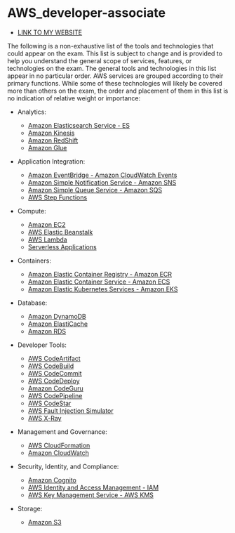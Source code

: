 # AWS_developer-associate


- [LINK TO MY WEBSITE](https://rajath14.github.io/AWS_developer-associate/)


The following is a non-exhaustive list of the tools and technologies that could appear on the exam. This list
is subject to change and is provided to help you understand the general scope of services, features, or
technologies on the exam. The general tools and technologies in this list appear in no particular order.
AWS services are grouped according to their primary functions. While some of these technologies will likely
be covered more than others on the exam, the order and placement of them in this list is no indication of
relative weight or importance:

* Analytics:
  - [Amazon Elasticsearch Service - ES ](Analytics/ES.md)
  - [Amazon Kinesis](Analytics/Kinesis.md)
  - [Amazon RedShift](Analytics/RedShift.md)
  - [Amazon Glue](Analytics/Glue.md)

* Application Integration:
  - [ Amazon EventBridge - Amazon CloudWatch Events ](Application-Integration/Amazon-EventBridge.md)
  - [ Amazon Simple Notification Service - Amazon SNS ](Application-Integration/SNS.md)
  - [ Amazon Simple Queue Service - Amazon SQS ](Application-Integration/SQS.md)
  - [ AWS Step Functions ](Application-Integration/AWS-Step-Functions.md)

* Compute:
  - [Amazon EC2 ](Compute/EC2.md)
  - [AWS Elastic Beanstalk](Compute/elastic-beanstalk.md)
  - [AWS Lambda](Compute/lambda.md)
  - [Serverless Applications](Compute/sam.md)

* Containers:
  - [Amazon Elastic Container Registry - Amazon ECR](Containers/ECR.md)
  - [Amazon Elastic Container Service - Amazon ECS](Containers/ECS.md)
  - [Amazon Elastic Kubernetes Services - Amazon EKS](Containers/EKS.md)

* Database:
  - [Amazon DynamoDB](Database/DynamoDB.md)
  - [Amazon ElastiCache](Database/ELASTICACHE.md)
  - [Amazon RDS](Database/RDS.md)

* Developer Tools:
  - [AWS CodeArtifact](Developer-Tool/CodeArtifact.md)
  - [AWS CodeBuild](Developer-Tool/CodeBuild.md)
  - [AWS CodeCommit](Developer-Tool/CodeCommit.md)
  - [AWS CodeDeploy](Developer-Tool/CodeDeploy.md)
  - [Amazon CodeGuru](Developer-Tool/CodeGuru.md)
  - [AWS CodePipeline](Developer-Tool/CodePipeline.md)
  - [AWS CodeStar](Developer-Tool/CodeStar.md)
  - [AWS Fault Injection Simulator](Developer-Tool/Fault-injection-simulator.md)
  - [AWS X-Ray](Developer-Tool/X-ray.md)

* Management and Governance:
  - [AWS CloudFormation](Management-and-Governance/Cloudformation.md)
  - [Amazon CloudWatch](Management-and-Governance/Cloudwatch.md)

* Security, Identity, and Compliance:
  - [Amazon Cognito](Security-Identity-and-Compliance/cognito.md)
  - [AWS Identity and Access Management - IAM](Security-Identity-and-Compliance/iam.md)
  - [AWS Key Management Service - AWS KMS](Security-Identity-and-Compliance/KMS.md)

* Storage:
  - [Amazon S3](Storage/S3.md)
